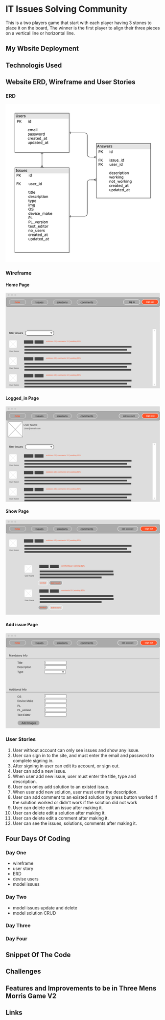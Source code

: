 <!-- heading section -->
# IT Issues Solving Community

This is a two players game that start with each player having 3 stones to place it on the board,
The winner is the first player to align their three pieces on a vertical line or horizontal line.

## My Wbsite Deployment

<!-- unorder list -->
## Technologis Used

## Website ERD, Wireframe and User Stories
<!-- images -->
### ERD
![ERD](app/assets/images/ERD.png)
### Wireframe
#### Home Page
![Home Page](app/assets/images/Wireframe_home.png)
#### Logged_in Page
![Logged_in Page](app/assets/images/Wireframe_logged-in.png)
#### Show Page
![Show Page](app/assets/images/Wireframe_show.png)
#### Add issue Page
![Add issue Page](app/assets/images/Wirwframe_add-issue.png)

### User Stories
1.	User without account can only see issues and show any issue.
2.	User can sign in to the site, and must enter the email and password to complete signing in.
3.	After signing in user can edit its account, or sign out.
4.	User can add a new issue.
5.	When user add new issue, user must enter the title, type and description.
6.	User can onley add solution to an existed issue.
7.	When user add new solution, user must enter the description.
8.	User can add comment to an existed solution by press button worked if the solution worked or didn't work if the solution did not work
9.	User can delete edit an issue after making it.
10.	User can delete edit a solution after making it.
11.	User can delete edit a comment after making it.
12.	User can see the issues, solutions, comments after making it.

## Four Days Of Coding
### Day One
   - wireframe
   - user story
   - ERD
   - devise users
   - model issues
   
### Day Two
   - model issues update and delete
   - model solution CRUD
### Day Three
   
### Day Four <last day>
   
<!-- order list -->
<!-- 
1. JS
2. Jquery
3. Html/Css 
-->


<!-- sperator line -->
<!-- --- -->

## Snippet Of The Code

## Challenges 

## Features and Improvements to be in Three Mens Morris Game V2 

## Links
<!-- links -->

